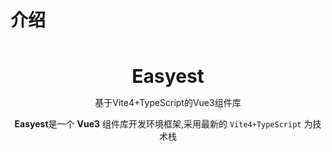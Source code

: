 # 介绍

<br />
<br />
<div style="text-align:center">
<b style="font-size:30px">Easyest</b>
<p>基于Vite4+TypeScript的Vue3组件库</p>


**Easyest**是一个 **Vue3** 组件库开发环境框架,采用最新的 `Vite4+TypeScript` 为技术栈
</div>



